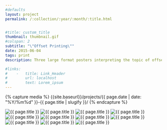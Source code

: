 ```yaml
---
#defaults
layout: project
permalink: /:collection/:year/:month/:title.html


#title: custom_title
thumbnail: thumbnail.gif
#colspan: 2
subtitle: "\"Offset Printing\""
date: 2015-06-04
tags: print
description: Three large format posters interpreting the topic of offset printing. Each poster in the set presents research on this media technology and its relevance to graphic design using either a denotative or connotative visual strategy.

#links:
#    -   title: Link_Header
#        url: localhost
#        text: Lorem_ipsum
---
```


<!-- set project media path -->
{% capture media %}
    {{site.baseurl}}/projects/{{ page.date | date: "%Y/%m%d" }}-{{ page.title | slugify }}/
{% endcapture %}
<!-- end -->

<!-- media -->
<img class="span8" src="{{ site.data.global_assets.placeholder | relative_url }}" data-src="{{media|strip}}tech_01.jpg" alt="{{ page.title }}">
<img class="span8" src="{{ site.data.global_assets.placeholder | relative_url }}" data-src="{{media|strip}}tech_02.jpg" alt="{{ page.title }}">
<img class="span8" src="{{ site.data.global_assets.placeholder | relative_url }}" data-src="{{media|strip}}tech_03.jpg" alt="{{ page.title }}">
<img class="span8" src="{{ site.data.global_assets.placeholder | relative_url }}" data-src="{{media|strip}}tech_04.jpg" alt="{{ page.title }}">
<img class="span8" src="{{ site.data.global_assets.placeholder | relative_url }}" data-src="{{media|strip}}tech_05.jpg" alt="{{ page.title }}">
<img class="span8" src="{{ site.data.global_assets.placeholder | relative_url }}" data-src="{{media|strip}}tech_06.jpg" alt="{{ page.title }}">
<img class="span8" src="{{ site.data.global_assets.placeholder | relative_url }}" data-src="{{media|strip}}tech_07.jpg" alt="{{ page.title }}">
<img class="span8" src="{{ site.data.global_assets.placeholder | relative_url }}" data-src="{{media|strip}}tech_08.jpg" alt="{{ page.title }}">
<img class="span8" src="{{ site.data.global_assets.placeholder | relative_url }}" data-src="{{media|strip}}tech_09.jpg" alt="{{ page.title }}">
<img class="span8" src="{{ site.data.global_assets.placeholder | relative_url }}" data-src="{{media|strip}}tech_10.jpg" alt="{{ page.title }}">
<img class="span8" src="{{ site.data.global_assets.placeholder | relative_url }}" data-src="{{media|strip}}tech_11.jpg" alt="{{ page.title }}">
